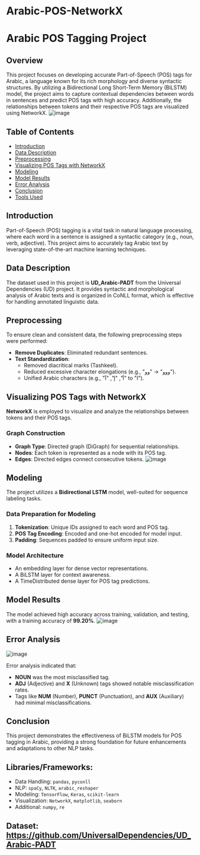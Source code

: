 # Arabic-POS-NetworkX
# Arabic POS Tagging Project

## Overview
This project focuses on developing accurate Part-of-Speech (POS) tags for Arabic, a language known for its rich morphology and diverse syntactic structures. By utilizing a Bidirectional Long Short-Term Memory (BiLSTM) model, the project aims to capture contextual dependencies between words in sentences and predict POS tags with high accuracy. Additionally, the relationships between tokens and their respective POS tags are visualized using NetworkX.
![image](https://github.com/user-attachments/assets/428d17a1-e61e-4cb4-9298-7f1c0da933f6)

## Table of Contents
- [Introduction](#introduction)
- [Data Description](#data-description)
- [Preprocessing](#preprocessing)
- [Visualizing POS Tags with NetworkX](#visualizing-pos-tags-with-networkx)
- [Modeling](#modeling)
- [Model Results](#model-results)
- [Error Analysis](#error-analysis)
- [Conclusion](#conclusion)
- [Tools Used](#tools-used)

## Introduction
Part-of-Speech (POS) tagging is a vital task in natural language processing, where each word in a sentence is assigned a syntactic category (e.g., noun, verb, adjective). This project aims to accurately tag Arabic text by leveraging state-of-the-art machine learning techniques.

## Data Description
The dataset used in this project is **UD_Arabic-PADT** from the Universal Dependencies (UD) project. It provides syntactic and morphological analysis of Arabic texts and is organized in CoNLL format, which is effective for handling annotated linguistic data.

## Preprocessing
To ensure clean and consistent data, the following preprocessing steps were performed:
- **Remove Duplicates**: Eliminated redundant sentences.
- **Text Standardization**: 
  - Removed diacritical marks (Tashkeel).
  - Reduced excessive character elongations (e.g., "ووو" → "وو").
  - Unified Arabic characters (e.g., "أ", "إ", "آ" to "ا").

## Visualizing POS Tags with NetworkX
**NetworkX** is employed to visualize and analyze the relationships between tokens and their POS tags. 

### Graph Construction
- **Graph Type**: Directed graph (DiGraph) for sequential relationships.
- **Nodes**: Each token is represented as a node with its POS tag.
- **Edges**: Directed edges connect consecutive tokens.
![image](https://github.com/user-attachments/assets/2ef003f1-448b-4622-9634-f92ae0c24cde)


## Modeling
The project utilizes a **Bidirectional LSTM** model, well-suited for sequence labeling tasks.

### Data Preparation for Modeling
1. **Tokenization**: Unique IDs assigned to each word and POS tag.
2. **POS Tag Encoding**: Encoded and one-hot encoded for model input.
3. **Padding**: Sequences padded to ensure uniform input size.

### Model Architecture
- An embedding layer for dense vector representations.
- A BiLSTM layer for context awareness.
- A TimeDistributed dense layer for POS tag predictions.

## Model Results
The model achieved high accuracy across training, validation, and testing, with a training accuracy of **99.20%**.
![image](https://github.com/user-attachments/assets/d651f1fd-5be2-44d9-b8c3-d106a2d3b3a0)


## Error Analysis
![image](https://github.com/user-attachments/assets/28ee291e-c5b2-4a7c-a88f-8ea28f45ba9a)

Error analysis indicated that:
- **NOUN** was the most misclassified tag.
- **ADJ** (Adjective) and **X** (Unknown) tags showed notable misclassification rates.
- Tags like **NUM** (Number), **PUNCT** (Punctuation), and **AUX** (Auxiliary) had minimal misclassifications.

## Conclusion
This project demonstrates the effectiveness of BiLSTM models for POS tagging in Arabic, providing a strong foundation for future enhancements and adaptations to other NLP tasks.

## Libraries/Frameworks: 
  - Data Handling: `pandas`, `pyconll`
  - NLP: `spaCy`, `NLTK`, `arabic_reshaper`
  - Modeling: `TensorFlow`, `Keras`, `scikit-learn`
  - Visualization: `NetworkX`, `matplotlib`, `seaborn`
  - Additional: `numpy`, `re`

## Dataset: https://github.com/UniversalDependencies/UD_Arabic-PADT
